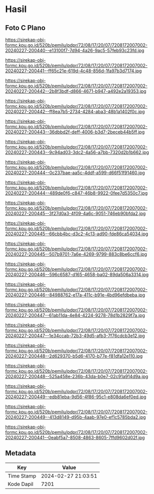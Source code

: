 # Hasil

## Foto C Plano

https://sirekap-obj-formc.kpu.go.id/520b/pemilu/pdpr/72/08/17/20/07/7208172007002-20240227-200440--e13100f7-7d94-4a26-9ac5-57feb93c23fd.jpg

https://sirekap-obj-formc.kpu.go.id/520b/pemilu/pdpr/72/08/17/20/07/7208172007002-20240227-200441--ff65c21e-619d-4c48-856d-1fa97b3d7174.jpg

https://sirekap-obj-formc.kpu.go.id/520b/pemilu/pdpr/72/08/17/20/07/7208172007002-20240227-200442--2b8f3bdf-d866-4671-b947-a492e2a19353.jpg

https://sirekap-obj-formc.kpu.go.id/520b/pemilu/pdpr/72/08/17/20/07/7208172007002-20240227-200442--ff8ea7b5-2734-4284-aba3-48b1a1402f0c.jpg

https://sirekap-obj-formc.kpu.go.id/520b/pemilu/pdpr/72/08/17/20/07/7208172007002-20240227-200443--36dbbd2f-deff-4006-b3d7-2beceb44b5ff.jpg

https://sirekap-obj-formc.kpu.go.id/520b/pemilu/pdpr/72/08/17/20/07/7208172007002-20240227-200443--9c94ad03-3dc2-4a56-a7bb-7320d2b1b662.jpg

https://sirekap-obj-formc.kpu.go.id/520b/pemilu/pdpr/72/08/17/20/07/7208172007002-20240227-200444--0c237bae-aa5c-4ddf-a599-d66f51f91460.jpg

https://sirekap-obj-formc.kpu.go.id/520b/pemilu/pdpr/72/08/17/20/07/7208172007002-20240227-200444--489de0f6-c847-46b8-9922-0fee7d5350c7.jpg

https://sirekap-obj-formc.kpu.go.id/520b/pemilu/pdpr/72/08/17/20/07/7208172007002-20240227-200445--3f27d0a3-4f09-4a6c-9051-746eb90bfda2.jpg

https://sirekap-obj-formc.kpu.go.id/520b/pemilu/pdpr/72/08/17/20/07/7208172007002-20240227-200445--66cbb4bc-d3c2-4c13-ad90-fde86ca54034.jpg

https://sirekap-obj-formc.kpu.go.id/520b/pemilu/pdpr/72/08/17/20/07/7208172007002-20240227-200445--507b9701-7a6e-4269-9799-883c8be6ccf6.jpg

https://sirekap-obj-formc.kpu.go.id/520b/pemilu/pdpr/72/08/17/20/07/7208172007002-20240227-200446--596c6587-d165-4658-ba02-89da506a3314.jpg

https://sirekap-obj-formc.kpu.go.id/520b/pemilu/pdpr/72/08/17/20/07/7208172007002-20240227-200446--84988762-e17a-411c-b91e-4bd96efdbeba.jpg

https://sirekap-obj-formc.kpu.go.id/520b/pemilu/pdpr/72/08/17/20/07/7208172007002-20240227-200447--61ab11da-4e84-4224-9278-78d1b2829f7a.jpg

https://sirekap-obj-formc.kpu.go.id/520b/pemilu/pdpr/72/08/17/20/07/7208172007002-20240227-200447--1e34ccab-72b3-49d5-afb3-7f76cdcb3e12.jpg

https://sirekap-obj-formc.kpu.go.id/520b/pemilu/pdpr/72/08/17/20/07/7208172007002-20240227-200448--2d629370-b5d6-4170-b77e-f81dfa12e110.jpg

https://sirekap-obj-formc.kpu.go.id/520b/pemilu/pdpr/72/08/17/20/07/7208172007002-20240227-200448--525a458e-236b-43da-b0e7-02c91a914d9a.jpg

https://sirekap-obj-formc.kpu.go.id/520b/pemilu/pdpr/72/08/17/20/07/7208172007002-20240227-200449--edb81eba-9d56-4f86-95c1-e808da6ef0ed.jpg

https://sirekap-obj-formc.kpu.go.id/520b/pemilu/pdpr/72/08/17/20/07/7208172007002-20240227-200449--413d8149-d95b-4aab-97e0-ef1c5785bda2.jpg

https://sirekap-obj-formc.kpu.go.id/520b/pemilu/pdpr/72/08/17/20/07/7208172007002-20240227-200441--0eabf5a7-8508-4863-8605-7ffd9602d02f.jpg


## Metadata

| Key        | Value               |
| ---------- | ------------------- |
| Time Stamp | 2024-02-27 21:03:51 |
| Kode Dapil | 7201                |



